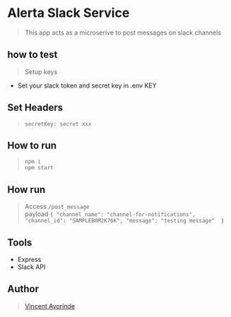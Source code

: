 # Alerta Slack Service
> This app acts as a microserive to post messages on slack channels

## how to test
 > Setup keys <br>
- Set your slack token and secret key in .env KEY

## Set Headers
> ```secretKey: secret xxx```

##  How to run
> `npm i` <br>
`npm start`

## How run
> Access `/post_message`  <br>
payload ``` {
    "channel_name": "channel-for-notifications",
    "channel_id": "SAMPLEB0M2K76K",
    "message": "testing message" 
} ```

## Tools
- Express
- Slack API


## Author
> [Vincent Ayorinde](https://github.com/vincentayorinde)
